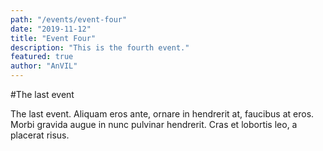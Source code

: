 ```yaml
---
path: "/events/event-four"
date: "2019-11-12"
title: "Event Four"
description: "This is the fourth event."
featured: true
author: "AnVIL"
---
```


#The last event

The last event. Aliquam eros ante, ornare in hendrerit at, faucibus at eros. Morbi gravida augue in nunc pulvinar hendrerit. Cras et lobortis leo, a placerat risus.
